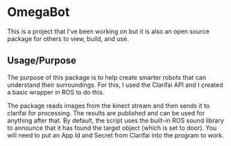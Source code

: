 # OmegaBot
This is a project that I've been working on but it is also an open source package for others to view, build, and use.

## Usage/Purpose
The purpose of this package is to help create smarter robots that can understand their surroundings. For this, I used the Clarifai API and I created a basic wrapper in ROS to do this.

The package reads images from the kinect stream and then sends it to clarifai for processing. The results are published and can be used for anything after that. By default, the script uses the built-in ROS sound library to announce that it has found the target object (which is set to door).
You will need to put an App Id and Secret from Clarifai into the program to work.
